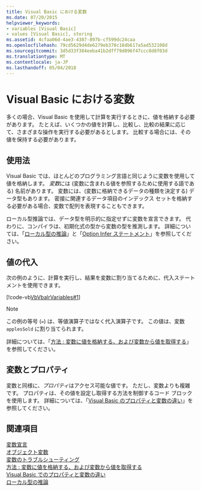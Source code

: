 ```yaml
---
title: Visual Basic における変数
ms.date: 07/20/2015
helpviewer_keywords:
- variables [Visual Basic]
- values [Visual Basic], storing
ms.assetid: 4cfaa06d-4ae3-4307-897b-cf599dc24caa
ms.openlocfilehash: 79cd5629d4de6279eb370c18db617a5ad532108d
ms.sourcegitcommit: 3d5d33f384eeba41b2dff79d096f47ccc8d8f03d
ms.translationtype: MT
ms.contentlocale: ja-JP
ms.lasthandoff: 05/04/2018
---
```

# <a name="variables-in-visual-basic"></a>Visual Basic における変数
多くの場合、Visual Basic を使用して計算を実行するときに、値を格納する必要があります。 たとえば、いくつかの値を計算し、比較し、比較の結果に応じて、さまざまな操作を実行する必要があるとします。 比較する場合には、その値を保持する必要があります。  
  
## <a name="usage"></a>使用法  
 Visual Basic では、ほとんどのプログラミング言語と同じように変数を使用して値を格納します。 *変数*には (変数に含まれる値を参照するために使用する語である) 名前があります。 変数には、(変数に格納できるデータの種類を決定する) データ型もあります。 密接に関連するデータ項目のインデックス セットを格納する必要がある場合、変数で配列を表現することもできます。  
  
 ローカル型推論では、データ型を明示的に指定せずに変数を宣言できます。 代わりに、コンパイラは、初期化式の型から変数の型を推測します。 詳細については、「[ローカル型の推論](../../../../visual-basic/programming-guide/language-features/variables/local-type-inference.md)」と「[Option Infer ステートメント](../../../../visual-basic/language-reference/statements/option-infer-statement.md)」を参照してください。  
  
## <a name="assigning-values"></a>値の代入  
 次の例のように、計算を実行し、結果を変数に割り当てるために、代入ステートメントを使用できます。  
  
 [!code-vb[VbVbalrVariables#1](../../../../visual-basic/programming-guide/language-features/variables/codesnippet/VisualBasic/index_1.vb)]  
  
> [!NOTE]
>  この例の等号 (`=`) は、等値演算子ではなく代入演算子です。 この値は、変数 `applesSold` に割り当てられます。  
  
 詳細については、「[方法 : 変数に値を格納する、および変数から値を取得する](../../../../visual-basic/programming-guide/language-features/variables/how-to-move-data-into-and-out-of-a-variable.md)」を参照してください。  
  
## <a name="variables-and-properties"></a>変数とプロパティ  
 変数と同様に、*プロパティ*はアクセス可能な値です。 ただし、変数よりも複雑です。 プロパティは、その値を設定し取得する方法を制御するコード ブロックを使用します。 詳細については、「[Visual Basic のプロパティと変数の違い](../../../../visual-basic/programming-guide/language-features/procedures/differences-between-properties-and-variables.md)」を参照してください。  
  
## <a name="see-also"></a>関連項目  
 [変数宣言](../../../../visual-basic/programming-guide/language-features/variables/variable-declaration.md)  
 [オブジェクト変数](../../../../visual-basic/programming-guide/language-features/variables/object-variables.md)  
 [変数のトラブルシューティング](../../../../visual-basic/programming-guide/language-features/variables/troubleshooting-variables.md)  
 [方法 : 変数に値を格納する、および変数から値を取得する](../../../../visual-basic/programming-guide/language-features/variables/how-to-move-data-into-and-out-of-a-variable.md)  
 [Visual Basic でのプロパティと変数の違い](../../../../visual-basic/programming-guide/language-features/procedures/differences-between-properties-and-variables.md)  
 [ローカル型の推論](../../../../visual-basic/programming-guide/language-features/variables/local-type-inference.md)
